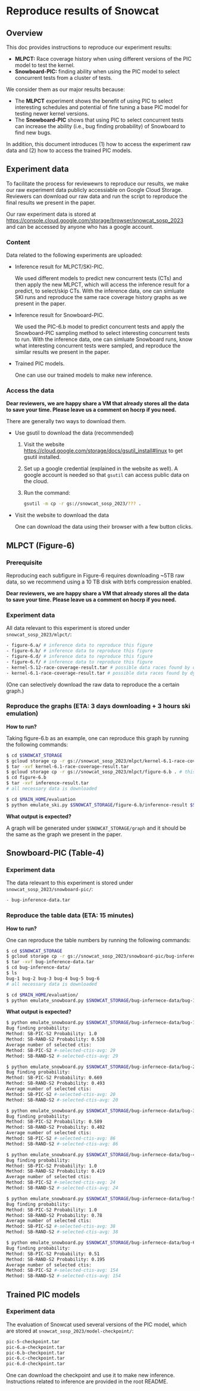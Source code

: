 # Reproduce results of Snowcat

## Overview

This doc provides instructions to reproduce our experiment results:

- **MLPCT:** Race coverage history when using different versions of the PIC model to test the kernel.
- **Snowboard-PIC:** finding ability when using the PIC model to select concurrent tests from a cluster of tests.

We consider them as our major results because:

- The **MLPCT** experiment shows the benefit of using PIC to select interesting schedules and potential of fine tuning a base PIC model for testing newer kernel versions.
- The **Snowboard-PIC** shows that using PIC to select concurrent tests can increase the ability (i.e., bug finding probability) of Snowboard to find new bugs.

In addition, this document introduces (1) how to access the experiment raw data and (2) how to access the trained PIC models.



## Experiment data

To facilitate the process for reviewewrs to reproduce our results, we make our raw experiment data publicly accessiable on Google Cloud Storage. Reviewers can download our raw data and run the script to reproduce the final results we present in the paper.

Our raw experiment data is stored at https://console.cloud.google.com/storage/browser/snowcat_sosp_2023 and can be accessed by anyone who has a google account.

### Content

Data related to the following experiments are uploaded:

- Inference result for MLPCT/SKI-PIC.

  We used different models to predict new concurrent tests (CTs) and then apply the new MLPCT, which will access the inference result for a predict, to select/skip CTs. With the inference data, one can simluate SKI runs and reproduce the same race coverage history graphs as we present in the paper.

- Inference result for Snowboard-PIC.

  We used the PIC-6.b model to predict concurrent tests and apply the Snowboard-PIC sampling method to select interesting concurrent tests to run. With the inference data, one can simluate Snowboard runs, know what interesting concurrent tests were sampled, and reproduce the similar results we present in the paper.

- Trained PIC models.

  One can use our trained models to make new inference.

### Access the data

**Dear reviewers, we are happy share a VM that already stores all the data to save your time. Please leave us a comment on hocrp if you need.**

There are generally two ways to download them.

- Use gsutil to download the data (recommended)

  1. Visit the website https://cloud.google.com/storage/docs/gsutil_install#linux to get gsutil installed.

  2. Set up a google credential (explained in the website as well). A google account is needed so that `gsutil` can access public data on the cloud.

  3. Run the command:

     ```bash
     gsutil -m cp -r gs://snowcat_sosp_2023/??? .
     ```

- Visit the website to download the data

  One can download the data using their browser with a few button clicks.



## MLPCT (Figure-6)

### Prerequisite

Reproducing each subfigure in Figure-6 requires downloading ~5TB raw data, so we recommend using a 10 TB disk with btrfs compression enabled.

**Dear reviewers, we are happy share a VM that already stores all the data to save your time. Please leave us a comment on hocrp if you need.**

### Experiment data

All data relevant to this experiment is stored under `snowcat_sosp_2023/mlpct/`:

```bash
- figure-6.a/ # inference data to reproduce this figure
- figure-6.b/ # inference data to reproduce this figure
- figure-6.d/ # inference data to reproduce this figure
- figure-6.f/ # inference data to reproduce this figure
- kernel-5.12-race-coverage-result.tar # possible data races found by dynamically running CTs. Needed for figure-6.a.
- kernel-6.1-race-coverage-result.tar # possible data races found by dynamically running CTs. Needed for figure-6.b, 6.d, 6.f.
```

(One can selectively download the raw data to reproduce the a certain graph.)

### Reproduce the graphs (ETA: 3 days downloading + 3 hours ski emulation)

**How to run?**

Taking figure-6.b as an example, one can reproduce this graph by running the following commands:

```bash
$ cd $SNOWCAT_STORAGE
$ gcloud storage cp -r gs://snowcat_sosp_2023/mlpct/kernel-6.1-race-coverage-result.tar . # this takes some time
$ tar -xvf kernel-6.1-race-coverage-result.tar
$ gcloud storage cp -r gs://snowcat_sosp_2023/mlpct/figure-6.b . # this takes some time
$ cd figure-6.b
$ tar -xvf inference-result.tar
# all necessary data is downloaded

$ cd $MAIN_HOME/evaluation
$ python emulate_ski.py $SNOWCAT_STORAGE/figure-6.b/inference-result $SNOWCAT_STORAGE/kernel-6.1-race-coverage-result
```

**What output is expected?**

A graph will be generated under `$SNOWCAT_STORAGE/graph` and it should be the same as the graph we present in the paper.




## Snowboard-PIC (Table-4)

### Experiment data

The data relevant to this experiment is stored under `snowcat_sosp_2023/snowboard-pic/`:

```bash
- bug-inference-data.tar
```

### Reproduce the table data (ETA: 15 minutes)

**How to run?**

One can reproduce the table numbers by running the following commands:

```bash
$ cd $SNOWCAT_STORAGE
$ gcloud storage cp -r gs://snowcat_sosp_2023/snowboard-pic/bug-inference-data.tar . # this takes some time
$ tar -xvf bug-inference-data.tar
$ cd bug-inference-data/
$ ls
bug-1 bug-2 bug-3 bug-4 bug-5 bug-6
# all necessary data is downloaded

$ cd $MAIN_HOME/evaluation/
$ python emulate_snowboard.py $SNOWCAT_STORAGE/bug-infernece-data/bug-1
```

**What output is expected?**

```bash
$ python emulate_snowboard.py $SNOWCAT_STORAGE/bug-infernece-data/bug-1
Bug finding probability:
Method: SB-PIC-S2 Probability: 1.0
Method: SB-RAND-S2 Probability: 0.538
Average number of selected ctis:
Method: SB-PIC-S2 #-selected-ctis-avg: 29
Method: SB-RAND-S2 #-selected-ctis-avg: 29

$ python emulate_snowboard.py $SNOWCAT_STORAGE/bug-infernece-data/bug-2
Bug finding probability:
Method: SB-PIC-S2 Probability: 0.669
Method: SB-RAND-S2 Probability: 0.493
Average number of selected ctis:
Method: SB-PIC-S2 #-selected-ctis-avg: 20
Method: SB-RAND-S2 #-selected-ctis-avg: 20

$ python emulate_snowboard.py $SNOWCAT_STORAGE/bug-infernece-data/bug-3
Bug finding probability:
Method: SB-PIC-S2 Probability: 0.589
Method: SB-RAND-S2 Probability: 0.402
Average number of selected ctis:
Method: SB-PIC-S2 #-selected-ctis-avg: 86
Method: SB-RAND-S2 #-selected-ctis-avg: 86

$ python emulate_snowboard.py $SNOWCAT_STORAGE/bug-infernece-data/bug-4
Bug finding probability:
Method: SB-PIC-S2 Probability: 1.0
Method: SB-RAND-S2 Probability: 0.419
Average number of selected ctis:
Method: SB-PIC-S2 #-selected-ctis-avg: 24
Method: SB-RAND-S2 #-selected-ctis-avg: 24

$ python emulate_snowboard.py $SNOWCAT_STORAGE/bug-infernece-data/bug-5
Bug finding probability:
Method: SB-PIC-S2 Probability: 1.0
Method: SB-RAND-S2 Probability: 0.78
Average number of selected ctis:
Method: SB-PIC-S2 #-selected-ctis-avg: 38
Method: SB-RAND-S2 #-selected-ctis-avg: 38

$ python emulate_snowboard.py $SNOWCAT_STORAGE/bug-infernece-data/bug-6
Bug finding probability:
Method: SB-PIC-S2 Probability: 0.51
Method: SB-RAND-S2 Probability: 0.195
Average number of selected ctis:
Method: SB-PIC-S2 #-selected-ctis-avg: 154
Method: SB-RAND-S2 #-selected-ctis-avg: 154
```



## Trained PIC models

### Experiment data
The evaluation of Snowcat used several versions of the PIC model, which are stored at `snowcat_sosp_2023/model-checkpoint/`:
```bash
pic-5-checkpoint.tar
pic-6.a-checkpoint.tar
pic-6.b-checkpoint.tar
pic-6.c-checkpoint.tar
pic-6.d-checkpoint.tar
```
One can download the checkpoint and use it to make new inference. Instructions related to inference are provided in the root README.
